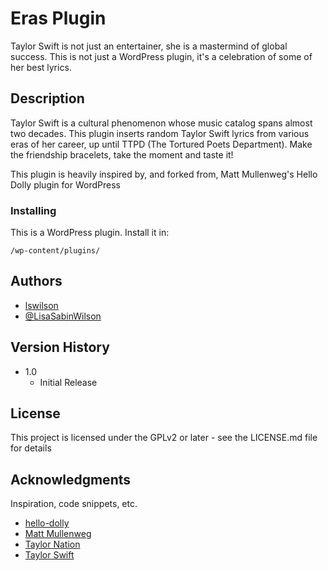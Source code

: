 # Eras Plugin

Taylor Swift is not just an entertainer, she is a mastermind of global success.
This is not just a WordPress plugin, it's a celebration of some of her best lyrics.


## Description

Taylor Swift is a cultural phenomenon whose music catalog spans almost two decades. This plugin inserts random Taylor Swift lyrics from various eras of her career, up until TTPD (The Tortured Poets Department).  Make the friendship bracelets, take the moment and taste it!

This plugin is heavily inspired by, and forked from, Matt Mullenweg's Hello Dolly plugin for WordPress

### Installing

This is a WordPress plugin.  Install it in:
```
/wp-content/plugins/
```

## Authors

* [lswilson](https://github.com/lswilson)
* [@LisaSabinWilson](https://twitter.com/lisasabinwilson)

## Version History

* 1.0
    * Initial Release

## License

This project is licensed under the GPLv2 or later - see the LICENSE.md file for details

## Acknowledgments

Inspiration, code snippets, etc.
* [hello-dolly](https://wordpress.org/plugins/hello-dolly/)
* [Matt Mullenweg](https://ma.tt)
* [Taylor Nation](https://taylorswift.com)
* [Taylor Swift](https://twitter.com/taylorswift13)